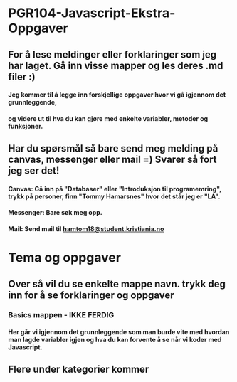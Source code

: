 # PGR104-Javascript-Ekstra-Oppgaver

## For å lese meldinger eller forklaringer som jeg har laget. Gå inn visse mapper og les deres .md filer :)

#### Jeg kommer til å legge inn forskjellige oppgaver hvor vi gå igjennom det grunnleggende, 
#### og videre ut til hva du kan gjøre med enkelte variabler, metoder og funksjoner.

## Har du spørsmål så bare send meg melding på canvas, messenger eller mail =) Svarer så fort jeg ser det!
#### Canvas: Gå inn på "Databaser" eller "Introduksjon til programemring", trykk på personer, finn "Tommy Hamarsnes" hvor det står jeg er "LA".
#### Messenger: Bare søk meg opp.
#### Mail: Send mail til hamtom18@student.kristiania.no 


# Tema og oppgaver
## Over så vil du se enkelte mappe navn. trykk deg inn for å se forklaringer og oppgaver

### Basics mappen - IKKE FERDIG
#### Her går vi igjennom det grunnleggende som man burde vite med hvordan man lagde variabler igjen og hva du kan forvente å se når vi koder med Javascript.

## Flere under kategorier kommer